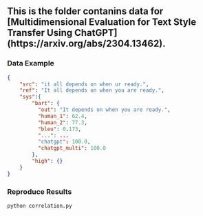 <h2>This is the folder contanins data for [Multidimensional Evaluation for Text Style Transfer Using ChatGPT](https://arxiv.org/abs/2304.13462).
<h3>Data Example</h3>


```json
{
    "src": "it all depends on when ur ready.",
    "ref": "It all depends on when you are ready.",
    "sys":{
        "bart": {
          "out": "It depends on when you are ready.",
          "human_1": 62.4, 
          "human_2": 77.3, 
          "bleu": 0.173,
          "...": ...
          "chatgpt": 100.0, 
          "chatgpt_multi": 100.0
        },
        "high": {}
    }
}
```

<h3>Reproduce Results</h3>

```python
python correlation.py
```
